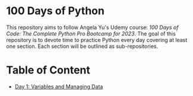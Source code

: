 # 100 Days of Python
This repository aims to follow Angela Yu's Udemy course: *100 Days of Code: The Complete Python Pro Bootcamp for 2023*. The goal of this repository is to devote time to practice Python every day covering at least one section. Each section will be outlined as sub-repositories.

# Table of Content

- [Day 1: Variables and Managing Data](https://github.com/chan2git/100-days-of-python/tree/main/day-1)